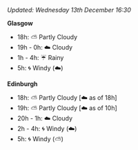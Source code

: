 *Updated: Wednesday 13th December 16:30*

**Glasgow**

* 18h: :partly_sunny: Partly Cloudy
* 19h - 0h: :cloud: Cloudy
* 1h - 4h: :umbrella: Rainy
* 5h: :cyclone: Windy (:cloud:)

**Edinburgh**

* 18h: :partly_sunny: Partly Cloudy [:cloud: as of 18h]
* 19h: :partly_sunny: Partly Cloudy [:cloud: as of 10h]
* 20h - 1h: :cloud: Cloudy
* 2h - 4h: :cyclone: Windy (:cloud:)
* 5h: :cyclone: Windy (:partly_sunny:)
